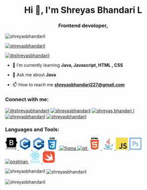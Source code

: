 <h1 align="center">Hi 👋, I'm Shreyas Bhandari L</h1>
<h3 align="center">Frontend developer,</h3>

<p align="left"> <img src="https://komarev.com/ghpvc/?username=shreyasbhandaril&label=Profile%20views&color=0e75b6&style=flat" alt="shreyasbhandaril" /> </p>

<p align="left"> <a href="https://github.com/ryo-ma/github-profile-trophy"><img src="https://github-profile-trophy.vercel.app/?username=shreyasbhandaril" alt="shreyasbhandaril" /></a> </p>

<p align="left"> <a href="https://twitter.com/@shreyasbhandaril" target="blank"><img src="https://img.shields.io/twitter/follow/@shreyasbhandaril?logo=twitter&style=for-the-badge" alt="@shreyasbhandaril" /></a> </p>

- 🌱 I’m currently learning **Java, Javascript, HTML , CSS**

- 💬 Ask me about **Java**

- 📫 How to reach me **shreyasbhandari227@gmail.com**

<h3 align="left">Connect with me:</h3>
<p align="left">
<a href="https://twitter.com/Shreyas38678311/" target="blank"><img align="center" src="https://raw.githubusercontent.com/rahuldkjain/github-profile-readme-generator/master/src/images/icons/Social/twitter.svg" alt="@shreyasbhandaril" height="30" width="40" /></a>
<a href="https://www.linkedin.com/comm/in/shreyas-bhandari-l-3a9b85226?midToken=AQG0-sPcqpYnFQ&midSig=0MN9-WwlZXPWo1&trk=eml-email_network_conversations_01-header-33-profile&trkEmail=eml-email_network_conversations_01-header-33-profile-null-fr2f3l~l7ro793r~dw-null-neptune%2Fprofile~vanity%2Eview&lipi=urn%3Ali%3Apage%3Aemail_email_network_conversations_01%3BfE66yIDFQ7GATOd8%2BaMZ%2BA%3D%3D" target="blank"><img align="center" src="https://raw.githubusercontent.com/rahuldkjain/github-profile-readme-generator/master/src/images/icons/Social/linked-in-alt.svg" alt="shreyasbhandaril" height="30" width="40" /></a>
<a href="https://www.instagram.com/shreyas_bhandari146" target="blank"><img align="center" src="https://raw.githubusercontent.com/rahuldkjain/github-profile-readme-generator/master/src/images/icons/Social/instagram.svg" alt="shreyas bhandari l" height="30" width="40" /></a>
<a href="https://www.codechef.com/users/shreyas_48" target="blank"><img align="center" src="https://cdn.jsdelivr.net/npm/simple-icons@3.1.0/icons/codechef.svg" alt="shreyasbhandaril" height="30" width="40" /></a>
<a href="https://www.hackerrank.com/shreyasbhandari1" target="blank"><img align="center" src="https://raw.githubusercontent.com/rahuldkjain/github-profile-readme-generator/master/src/images/icons/Social/hackerrank.svg" alt="shreyasbhandaril" height="30" width="40" /></a>
</p>

<h3 align="left">Languages and Tools:</h3>
<p align="left"> <a href="https://getbootstrap.com" target="_blank" rel="noreferrer"> <img src="https://raw.githubusercontent.com/devicons/devicon/master/icons/bootstrap/bootstrap-plain-wordmark.svg" alt="bootstrap" width="40" height="40"/> </a> <a href="https://www.cprogramming.com/" target="_blank" rel="noreferrer"> <img src="https://raw.githubusercontent.com/devicons/devicon/master/icons/c/c-original.svg" alt="c" width="40" height="40"/> </a> <a href="https://www.w3schools.com/cpp/" target="_blank" rel="noreferrer"> <img src="https://raw.githubusercontent.com/devicons/devicon/master/icons/cplusplus/cplusplus-original.svg" alt="cplusplus" width="40" height="40"/> </a> <a href="https://www.w3schools.com/css/" target="_blank" rel="noreferrer"> <img src="https://raw.githubusercontent.com/devicons/devicon/master/icons/css3/css3-original-wordmark.svg" alt="css3" width="40" height="40"/> </a> <a href="https://www.figma.com/" target="_blank" rel="noreferrer"> <img src="https://www.vectorlogo.zone/logos/figma/figma-icon.svg" alt="figma" width="40" height="40"/> </a> <a href="https://git-scm.com/" target="_blank" rel="noreferrer"> <img src="https://www.vectorlogo.zone/logos/git-scm/git-scm-icon.svg" alt="git" width="40" height="40"/> </a> <a href="https://www.w3.org/html/" target="_blank" rel="noreferrer"> <img src="https://raw.githubusercontent.com/devicons/devicon/master/icons/html5/html5-original-wordmark.svg" alt="html5" width="40" height="40"/> </a> <a href="https://www.java.com" target="_blank" rel="noreferrer"> <img src="https://raw.githubusercontent.com/devicons/devicon/master/icons/java/java-original.svg" alt="java" width="40" height="40"/> </a> <a href="https://developer.mozilla.org/en-US/docs/Web/JavaScript" target="_blank" rel="noreferrer"> <img src="https://raw.githubusercontent.com/devicons/devicon/master/icons/javascript/javascript-original.svg" alt="javascript" width="40" height="40"/> </a> <a href="https://www.photoshop.com/en" target="_blank" rel="noreferrer"> <img src="https://raw.githubusercontent.com/devicons/devicon/master/icons/photoshop/photoshop-line.svg" alt="photoshop" width="40" height="40"/> </a> <a href="https://postman.com" target="_blank" rel="noreferrer"> <img src="https://www.vectorlogo.zone/logos/getpostman/getpostman-icon.svg" alt="postman" width="40" height="40"/> </a> <a href="https://reactjs.org/" target="_blank" rel="noreferrer"> <img src="https://raw.githubusercontent.com/devicons/devicon/master/icons/react/react-original-wordmark.svg" alt="react" width="40" height="40"/> </a> <a href="https://developer.apple.com/swift/" target="_blank" rel="noreferrer"> <img src="https://raw.githubusercontent.com/devicons/devicon/master/icons/swift/swift-original.svg" alt="swift" width="40" height="40"/> </a> </p>

<p><img align="left" src="https://github-readme-stats.vercel.app/api/top-langs?username=shreyasbhandaril&show_icons=true&locale=en&layout=compact" alt="shreyasbhandaril" /></p>

<p>&nbsp;<img align="center" src="https://github-readme-stats.vercel.app/api?username=shreyasbhandaril&show_icons=true&locale=en" alt="shreyasbhandaril" /></p>

<p><img align="center" src="https://github-readme-streak-stats.herokuapp.com/?user=shreyasbhandaril&" alt="shreyasbhandaril" /></p>
